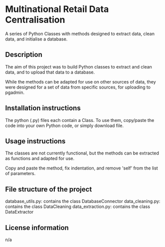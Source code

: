 # Multinational Retail Data Centralisation

A series of Python Classes with methods designed to extract data, clean data, and initialise a database.

## Description

The aim of this project was to build Python classes to extract and clean data, and to upload that data to a database.

While the methods can be adapted for use on other sources of data, they were designed for a set of data from specific sources, for uploading to pgadmin.

## Installation instructions

The python (.py) files each contain a Class. To use them, copy/paste the code into your own Python code, or simply download file.

## Usage instructions

The classes are not currently functional, but the methods can be extracted as functions and adapted for use.

Copy and paste the method, fix indentation, and remove 'self' from the list of parameters.


## File structure of the project

database_utils.py: contains the class DatabaseConnector
data_cleaning.py: contains the class DataCleaning
data_extraction.py: contains the class DataExtractor

## License information
n/a

